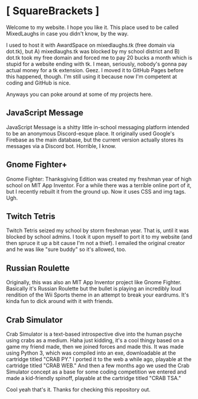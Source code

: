 # [ SquareBrackets ]

Welcome to my website. I hope you like it. This place used to be called MixedLaughs in case you didn't know, by the way.

I used to host it with AwardSpace on mixedlaughs.tk (free domain via dot.tk), but A) mixedlaughs.tk was blocked by my school district and B) dot.tk took my free domain and forced me to pay 20 bucks a month which is stupid for a website ending with tk. I mean, seriously, nobody's gonna pay actual money for a tk extension. Geez. I moved it to GitHub Pages before this happened, though. I'm still using it because now I'm competent at coding and GitHub is nice.

Anyways you can poke around at some of my projects here.

## JavaScript Message

JavaScript Message is a shitty little in-school messaging platform intended to be an anonymous Discord-esque place. It originally used Google's Firebase as the main database, but the current version actually stores its messages via a Discord bot. Horrible, I know.

## Gnome Fighter+

Gnome Fighter: Thanksgiving Edition was created my freshman year of high school on MIT App Inventor. For a while there was a terrible online port of it, but I recently rebuilt it from the ground up. Now it uses CSS and img tags. Ugh.

## Twitch Tetris

Twitch Tetris seized my school by storm freshman year. That is, until it was blocked by school admins. I took it upon myself to port it to my website (and then spruce it up a bit cause I'm not a thief). I emailed the original creator and he was like "sure buddy" so it's allowed, too.

## Russian Roulette

Originally, this was also an MIT App Inventor project like Gnome Fighter. Basically it's Russian Roulette but the bullet is playing an incredibly loud rendition of the Wii Sports theme in an attempt to break your eardrums. It's kinda fun to dick around with it with friends.

## Crab Simulator

Crab Simulator is a text-based introspective dive into the human psyche using crabs as a medium. Haha just kidding, it's a cool thingy based on a game my friend made, then we joined forces and made this. It was made using Python 3, which was compiled into an exe, downloadable at the cartridge titled "CRAB PY." I ported it to the web a while ago, playable at the cartridge titled "CRAB WEB." And then a few months ago we used the Crab Simulator concept as a base for some coding competition we entered and made a kid-friendly spinoff, playable at the cartridge titled "CRAB TSA."

Cool yeah that's it. Thanks for checking this repository out.
